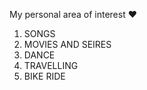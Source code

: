 My personal area of interest :heart:
1. SONGS
2. MOVIES AND SEIRES
3. DANCE
4. TRAVELLING
5. BIKE RIDE
